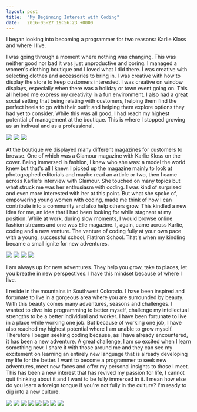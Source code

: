 ```yaml
---
layout: post
title:  "My Beginning Interest with Coding"
date:   2016-05-27 19:56:23 +0000
---
```



I began looking into becoming a programmer for two reasons: Karlie Kloss and where I live.

I was going through a moment where nothing was changing.  This was neither good nor bad it was just unproductive and boring.  I managed a women's clothing boutique and I loved what I did there.  I was creative with selecting clothes and accessories to bring in.  I was creative with how to display the store to keep customers interested.  I was creative on window displays, especially when there was a holiday or town event going on.  This all helped me express my creativity in a fun environment.  I also had a great social setting that being relating with customers, helping them find the perfect heels to go with their outfit and helping them explore options they had yet to consider.  While this was all good, I had reach my highest potential of management at the boutique.  This is where I stopped growing as an indivual and as a professional.

![](http://s20.postimg.org/uw1dsk82l/kk1.jpg) ![](http://s20.postimg.org/6uuhr3t99/kk2.jpg) ![](http://s20.postimg.org/ht5r9ahul/kk3.jpg)

At the boutique we displayed many different magazines for customers to browse.  One of which was a Glamour magazine with Karlie Kloss on the cover.  Being immersed in fashion, I knew who she was: a model the world knew but that's all I knew.  I picked up the magazine mainly to look at photographed editorials and maybe read an article or two, then I came across Karlie's interview with Glamour.  She touched on many topics but what struck me was her enthusiasm with coding.  I was kind of surprised and even more interested with her at this point.  But what she spoke of, empowering young women with coding, made me think of how I can contribute into a community and also help others grow.  This kindled a new idea for me, an idea that I had been looking for while stagnant at my position.  While at work, during slow moments, I would browse online fashion streams and one was Elle magazine.  I, again, came across Karlie, coding and a new venture.  The venture of coding fully at your own pace with a young, successful school, FlatIron School.  That's when my kindling became a small ignite for new adventures.

![](http://s20.postimg.org/kpss9knod/ss1.jpg) ![](http://s20.postimg.org/xv8afohjx/ss2.jpg) ![](http://s20.postimg.org/607y52lel/ss3.jpg) ![](http://s20.postimg.org/m2f2p7ahp/ss10.jpg)

I am always up for new adventures.  They help you grow, take to places, let you breathe in new perspectives.  I have this mindset because of where I live.

I reside in the mountains in Southwest Colorado.  I have been inspired and fortunate to live in a gorgeous area where you are surrounded by beauty.  With this beauty comes many adventures, seasons and challenges.  I wanted to dive into programming to better myself, challenge my intellectual strengths to be a better individual and worker.  I have been fortunate to live in a place while working one job.  But because of working one job, I have also reached my highest potential where I am unable to grow myself.  Therefore I began seeking coding because, as I have already encountered, it has been a new adventure.  A great challenge, I am so excited when I learn something new.  I share it with those around me and they can see my excitement on learning an entirely new language that is already developing my life for the better.  I want to become a programmer to seek new adventures, meet new faces and offer my personal insights to those I meet.  This has been a new interest that has revived my passion for life, I cannot quit thinking about it and I want to be fully immersed in it.  I mean how else do you learn a foreign tongue if you're not fully in the culture?  I'm ready to dig into a new culture.

![](http://s20.postimg.org/4u3y69x3x/ss4.jpg) ![](http://s20.postimg.org/g7qhhh7ml/ss7.jpg) ![](http://s20.postimg.org/5rxcburj1/ss11.jpg) ![](http://s20.postimg.org/7upe0jxst/ss5.jpg)
![](http://s20.postimg.org/83idcql7h/ss6.jpg) ![](http://s20.postimg.org/wzgedyx99/ss9.jpg) ![](http://s20.postimg.org/d8o683nj1/ss8.jpg) ![](http://s20.postimg.org/5qneifpp9/ss12.jpg)
